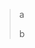 > a
>
>
><p data-source-line="1" class="source-line empty-line" style="margin:0;"></p>
>
>
> b


<p data-source-line="3" class="source-line empty-line final-line end-of-document" style="margin:0;"></p>

